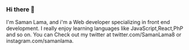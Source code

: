 ### Hi there 👋

I'm Saman Lama, and i'm a Web developer specializing in front end development. I really enjoy learning languages like JavaScript,React,PhP and so on. You can Check out my twitter at twitter.com/SamanLama8 or instagram.com/samanlama. 
